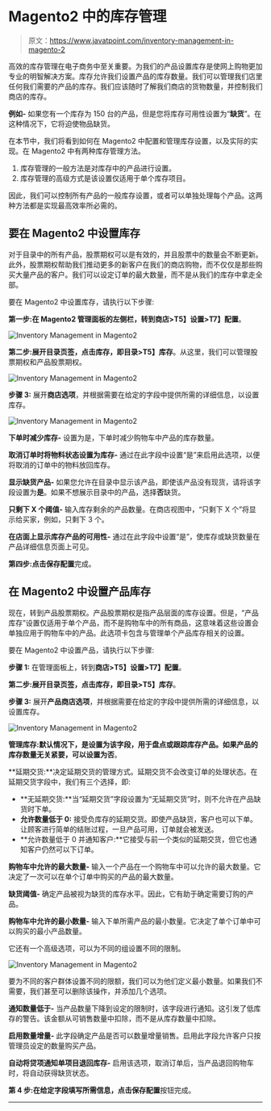 # Magento2 中的库存管理

> 原文：<https://www.javatpoint.com/inventory-management-in-magento-2>

高效的库存管理在电子商务中至关重要。为我们的产品设置库存是使网上购物更加专业的明智解决方案。库存允许我们设置产品的库存数量。我们可以管理我们店里任何我们需要的产品的库存。我们应该随时了解我们商店的货物数量，并控制我们商店的库存。

**例如-** 如果您有一个库存为 150 台的产品，但是您将库存可用性设置为“**缺货**”。在这种情况下，它将迫使物品缺货。

在本节中，我们将看到如何在 Magento2 中配置和管理库存设置，以及实际的实现。在 Magento2 中有两种库存管理方法。

1.  库存管理的一般方法是对库存中的产品进行设置。
2.  库存管理的高级方式是该设置仅适用于单个库存项目。

因此，我们可以控制所有产品的一般库存设置，或者可以单独处理每个产品。这两种方法都是实现最高效率所必需的。

## 要在 Magento2 中设置库存

对于目录中的所有产品，股票期权可以是有效的，并且股票中的数量会不断更新。此外，股票期权帮助我们推动更多的新客户在我们的商店购物，而不仅仅是那些购买大量产品的客户。我们可以设定订单的最大数量，而不是从我们的库存中拿走全部。

要在 Magento2 中设置库存，请执行以下步骤:

**第一步:**在 Magento2 管理面板的左侧栏，转到**商店>T5】设置>T7】配置**。

![Inventory Management in Magento2](img/28eff8f96b7c753ed66c53da0dd87ef1.png)

**第二步:**展开目录页签，点击库存，即**目录>T5】库存**。从这里，我们可以管理股票期权和产品股票期权。

![Inventory Management in Magento2](img/38b3c914938d53b198309ac9aad08add.png)

**步骤 3:** 展开**商店选项**，并根据需要在给定的字段中提供所需的详细信息，以设置库存。

![Inventory Management in Magento2](img/ef66f3b98426a03498240aa6c6537e6d.png)

**下单时减少库存-** 设置为是，下单时减少购物车中产品的库存数量。

**取消订单时将物料状态设置为库存-** 通过在此字段中设置“是”来启用此选项，以便将取消的订单中的物料放回库存。

**显示缺货产品-** 如果您允许在目录中显示该产品，即使该产品没有现货，请将该字段设置为**是**。如果不想展示目录中的产品，选择**否**缺货。

**只剩下 X 个阈值-** 输入库存剩余的产品数量。在商店视图中，“只剩下 X 个”将显示给买家，例如，只剩下 3 个。

**在店面上显示库存产品的可用性-** 通过在此字段中设置“是”，使库存或缺货数量在产品详细信息页面上可见。

**第四步:**点击**保存配置**完成。

## 在 Magento2 中设置产品库存

现在，转到产品股票期权。产品股票期权是指产品层面的库存设置。但是，“产品库存”设置仅适用于单个产品，而不是购物车中的所有商品，这意味着这些设置会单独应用于购物车中的产品。此选项卡包含与管理单个产品库存相关的设置。

要在 Magento2 中设置产品，请执行以下步骤:

**步骤 1:** 在管理面板上，转到**商店>T5】设置>T7】配置**。

**第二步:**展开目录页签，点击库存，即**目录>T5】库存**。

**步骤 3:** 展开**产品商店选项**，并根据需要在给定的字段中提供所需的详细信息，以设置库存。

![Inventory Management in Magento2](img/5bbabc29a322ea295ecad70b6c92e007.png)

**管理库存:**默认情况下，**是**设置为该字段，用于盘点或跟踪库存产品。如果产品的库存数量无关紧要，可以设置为**否**。

**延期交货:**决定延期交货的管理方式。延期交货不会改变订单的处理状态。在延期交货字段中，我们有三个选择，即:

*   **无延期交货:**当“延期交货”字段设置为“无延期交货”时，则不允许在产品缺货时下单。
*   **允许数量低于 0:** 接受负库存的延期交货。即使产品缺货，客户也可以下单。让顾客进行简单的结账过程，一旦产品可用，订单就会被发送。
*   **允许数量低于 0 并通知客户:**它接受与前一个类似的延期交货，但它也通知客户仍然可以下订单。

**购物车中允许的最大数量-** 输入一个产品在一个购物车中可以允许的最大数量。它决定了一次可以在单个订单中购买的产品的最大数量。

**缺货阈值-** 确定产品被视为缺货的库存水平。因此，它有助于确定需要订购的产品。

**购物车中允许的最小数量-** 输入下单所需产品的最小数量。它决定了单个订单中可以购买的最小产品数量。

它还有一个高级选项，可以为不同的组设置不同的限制。

![Inventory Management in Magento2](img/7574911548417782887c6b6a096c9420.png)

要为不同的客户群体设置不同的限额，我们可以为他们定义最小数量。如果我们不需要，我们甚至可以删除该操作，并添加几个选项。

**通知数量低于-** 当产品数量下降到设定的限制时，该字段进行通知。这引发了低库存的警告。该金额从可销售数量中扣除，而不是从库存数量中扣除。

**启用数量增量-** 此字段确定产品是否可以数量增量销售。启用此字段允许客户只按管理员设定的数量购买产品。

**自动将贷项通知单项目退回库存-** 启用该选项，取消订单后，当产品退回购物车时，将自动获得缺货状态。

**第 4 步:**在给定字段填写所需信息，点击**保存配置**按钮完成。

* * *